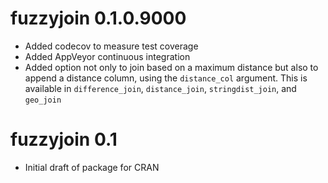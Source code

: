 # fuzzyjoin 0.1.0.9000

* Added codecov to measure test coverage
* Added AppVeyor continuous integration
* Added option not only to join based on a maximum distance but also to append a distance column, using the `distance_col` argument. This is available in `difference_join`, `distance_join`, `stringdist_join`, and `geo_join`

# fuzzyjoin 0.1

* Initial draft of package for CRAN
